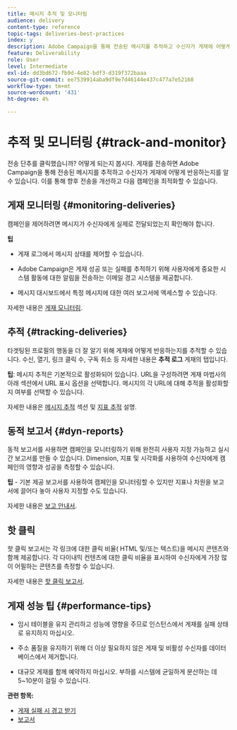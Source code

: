```yaml
---
title: 메시지 추적 및 모니터링
audience: delivery
content-type: reference
topic-tags: deliveries-best-practices
index: y
description: Adobe Campaign을 통해 전송된 메시지를 추적하고 수신자가 게재에 어떻게 반응하는지를 확인하는 방법을 알아봅니다
feature: Deliverability
role: User
level: Intermediate
exl-id: dd3bd672-fb9d-4e82-bdf3-d319f372baaa
source-git-commit: ee7539914aba9df9e7d46144e437c477a7e52168
workflow-type: tm+mt
source-wordcount: '431'
ht-degree: 4%

---
```


# 추적 및 모니터링 {#track-and-monitor}

전송 단추를 클릭했습니까? 어떻게 되는지 봅시다. 게재를 전송하면 Adobe Campaign을 통해 전송된 메시지를 추적하고 수신자가 게재에 어떻게 반응하는지를 알 수 있습니다. 이를 통해 향후 전송을 개선하고 다음 캠페인을 최적화할 수 있습니다.

## 게재 모니터링 {#monitoring-deliveries}

캠페인을 제어하려면 메시지가 수신자에게 실제로 전달되었는지 확인해야 합니다.

**팁**

* 게재 로그에서 메시지 상태를 제어할 수 있습니다.

* Adobe Campaign은 게재 성공 또는 실패를 추적하기 위해 사용자에게 중요한 시스템 활동에 대한 알림을 전송하는 이메일 경고 시스템을 제공합니다.

* 메시지 대시보드에서 특정 메시지에 대한 여러 보고서에 액세스할 수 있습니다.

자세한 내용은 [게재 모니터링](../../sending/using/monitoring-a-delivery.md).

## 추적 {#tracking-deliveries}

타겟팅된 프로필의 행동을 더 잘 알기 위해 게재에 어떻게 반응하는지를 추적할 수 있습니다. 수신, 열기, 링크 클릭 수, 구독 취소 등 자세한 내용은 **추적 로그** 게재의 탭입니다.

**팁**: 메시지 추적은 기본적으로 활성화되어 있습니다. URL을 구성하려면 게재 마법사의 아래 섹션에서 URL 표시 옵션을 선택합니다. 메시지의 각 URL에 대해 추적을 활성화할지 여부를 선택할 수 있습니다.

자세한 내용은 [메시지 추적](../../sending/using/tracking-messages.md) 섹션 및 [지표 추적](../../reporting/using/tracking-indicators.md) 설명.

## 동적 보고서 {#dyn-reports}

동적 보고서를 사용하면 캠페인을 모니터링하기 위해 완전히 사용자 지정 가능하고 실시간 보고서를 만들 수 있습니다. Dimension, 지표 및 시각화를 사용하여 수신자에게 캠페인의 영향과 성공을 측정할 수 있습니다.

**팁** - 기본 제공 보고서를 사용하여 캠페인을 모니터링할 수 있지만 지표나 차원을 보고서에 끌어다 놓아 사용자 지정할 수도 있습니다.

자세한 내용은 [보고 안내서](../../reporting/using/about-dynamic-reports.md).

## 핫 클릭

핫 클릭 보고서는 각 링크에 대한 클릭 비율( HTML 및/또는 텍스트)을 메시지 콘텐츠와 함께 제공합니다. 각 다이내믹 컨텐츠에 대한 클릭 비율을 표시하여 수신자에게 가장 많이 어필하는 콘텐츠를 측정할 수 있습니다.

자세한 내용은 [핫 클릭 보고서](../../reporting/using/hot-clicks.md).

## 게재 성능 팁 {#performance-tips}

* 임시 테이블을 유지 관리하고 성능에 영향을 주므로 인스턴스에서 게재를 실패 상태로 유지하지 마십시오.

* 주소 품질을 유지하기 위해 더 이상 필요하지 않은 게재 및 비활성 수신자를 데이터베이스에서 제거합니다.

* 대규모 게재를 함께 예약하지 마십시오. 부하를 시스템에 균일하게 분산하는 데 5~10분이 걸릴 수 있습니다.

**관련 항목:**

* [게재 실패 시 경고 받기](../../sending/using/receiving-alerts-when-failures-happen.md)
* [보고서](../../reporting/using/about-dynamic-reports.md)
